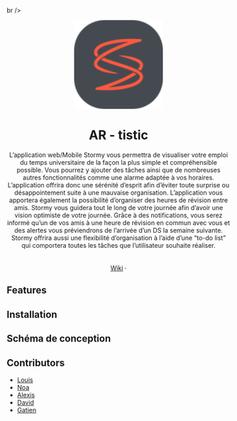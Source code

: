 br />
<div align="center">
    <img src="./Application/src/assets/logo.svg" alt="Logo" width="200" height="200">
  </a>

  <h1 align="center">AR - tistic</h1>

  <p align="center">
L’application web/Mobile Stormy vous permettra de visualiser votre emploi du temps universitaire de la façon la plus simple et compréhensible possible. Vous pourrez y ajouter des tâches ainsi que de nombreuses autres fonctionnalités comme une alarme adaptée à vos horaires. L’application offrira donc une sérénité d’esprit afin d’éviter toute surprise ou désappointement suite à une mauvaise organisation. L’application vous apportera également la possibilité d’organiser des heures de révision entre amis. Stormy vous guidera tout le long de votre journée afin d’avoir une vision optimiste de votre journée. Grâce à des notifications, vous serez informé qu’un de vos amis à une heure de révision en commun avec vous et des alertes vous préviendrons de l’arrivée d’un DS la semaine suivante. Stormy offrira aussi une flexibilité d’organisation à l’aide d’une “to-do list” qui comportera toutes les tâches que l’utilisateur souhaite réaliser.
    <br />
    <br />
    <br />
    <a href="https://codefirst.iut.uca.fr/git/ARTeam/SAE-3.01/wiki">Wiki</a>
    ·

  </p>
</div>

## Features

## Installation

## Schéma de conception

## Contributors
* [Louis](https://github.com/Louwar)
* [Noa](https://github.com/NoaSlld)
* [Alexis](https://github.com/AlexisFeron)
* [David](https://github.com/TheD57)
* [Gatien](https://github.com/banane1299)

